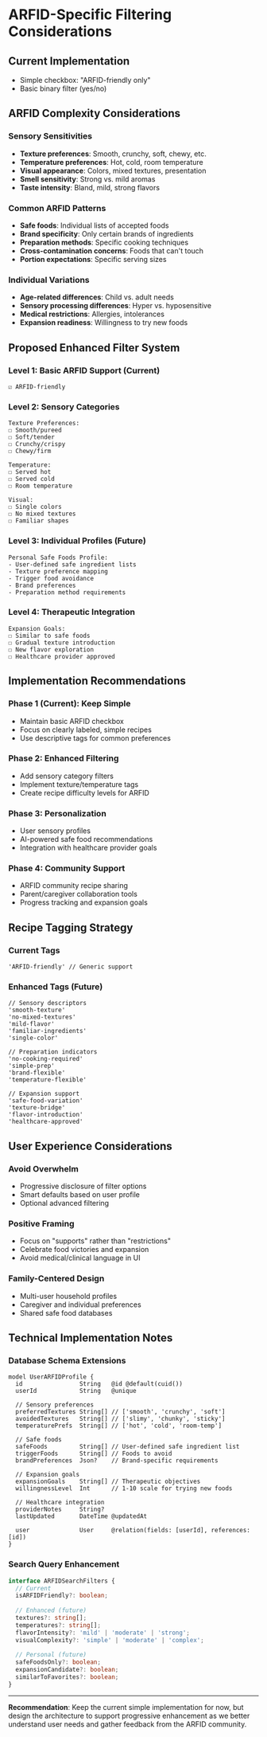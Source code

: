 # ARFID-Specific Filtering Considerations

## Current Implementation
- Simple checkbox: "ARFID-friendly only"
- Basic binary filter (yes/no)

## ARFID Complexity Considerations

### Sensory Sensitivities
- **Texture preferences**: Smooth, crunchy, soft, chewy, etc.
- **Temperature preferences**: Hot, cold, room temperature
- **Visual appearance**: Colors, mixed textures, presentation
- **Smell sensitivity**: Strong vs. mild aromas
- **Taste intensity**: Bland, mild, strong flavors

### Common ARFID Patterns
- **Safe foods**: Individual lists of accepted foods
- **Brand specificity**: Only certain brands of ingredients
- **Preparation methods**: Specific cooking techniques
- **Cross-contamination concerns**: Foods that can't touch
- **Portion expectations**: Specific serving sizes

### Individual Variations
- **Age-related differences**: Child vs. adult needs
- **Sensory processing differences**: Hyper vs. hyposensitive
- **Medical restrictions**: Allergies, intolerances
- **Expansion readiness**: Willingness to try new foods

## Proposed Enhanced Filter System

### Level 1: Basic ARFID Support (Current)
```
☑ ARFID-friendly
```

### Level 2: Sensory Categories
```
Texture Preferences:
☐ Smooth/pureed
☐ Soft/tender  
☐ Crunchy/crispy
☐ Chewy/firm

Temperature:
☐ Served hot
☐ Served cold  
☐ Room temperature

Visual:
☐ Single colors
☐ No mixed textures
☐ Familiar shapes
```

### Level 3: Individual Profiles (Future)
```
Personal Safe Foods Profile:
- User-defined safe ingredient lists
- Texture preference mapping
- Trigger food avoidance
- Brand preferences
- Preparation method requirements
```

### Level 4: Therapeutic Integration
```
Expansion Goals:
☐ Similar to safe foods
☐ Gradual texture introduction
☐ New flavor exploration
☐ Healthcare provider approved
```

## Implementation Recommendations

### Phase 1 (Current): Keep Simple
- Maintain basic ARFID checkbox
- Focus on clearly labeled, simple recipes
- Use descriptive tags for common preferences

### Phase 2: Enhanced Filtering
- Add sensory category filters
- Implement texture/temperature tags
- Create recipe difficulty levels for ARFID

### Phase 3: Personalization
- User sensory profiles
- AI-powered safe food recommendations
- Integration with healthcare provider goals

### Phase 4: Community Support
- ARFID community recipe sharing
- Parent/caregiver collaboration tools
- Progress tracking and expansion goals

## Recipe Tagging Strategy

### Current Tags
```
'ARFID-friendly' // Generic support
```

### Enhanced Tags (Future)
```
// Sensory descriptors
'smooth-texture'
'no-mixed-textures'
'mild-flavor'
'familiar-ingredients'
'single-color'

// Preparation indicators  
'no-cooking-required'
'simple-prep'
'brand-flexible'
'temperature-flexible'

// Expansion support
'safe-food-variation'
'texture-bridge'
'flavor-introduction'
'healthcare-approved'
```

## User Experience Considerations

### Avoid Overwhelm
- Progressive disclosure of filter options
- Smart defaults based on user profile
- Optional advanced filtering

### Positive Framing
- Focus on "supports" rather than "restrictions"
- Celebrate food victories and expansion
- Avoid medical/clinical language in UI

### Family-Centered Design
- Multi-user household profiles
- Caregiver and individual preferences
- Shared safe food databases

## Technical Implementation Notes

### Database Schema Extensions
```prisma
model UserARFIDProfile {
  id                String   @id @default(cuid())
  userId            String   @unique
  
  // Sensory preferences
  preferredTextures String[] // ['smooth', 'crunchy', 'soft']
  avoidedTextures   String[] // ['slimy', 'chunky', 'sticky']
  temperaturePrefs  String[] // ['hot', 'cold', 'room-temp']
  
  // Safe foods
  safeFoods         String[] // User-defined safe ingredient list
  triggerFoods      String[] // Foods to avoid
  brandPreferences  Json?    // Brand-specific requirements
  
  // Expansion goals
  expansionGoals    String[] // Therapeutic objectives
  willingnessLevel  Int      // 1-10 scale for trying new foods
  
  // Healthcare integration
  providerNotes     String?
  lastUpdated       DateTime @updatedAt
  
  user              User     @relation(fields: [userId], references: [id])
}
```

### Search Query Enhancement
```typescript
interface ARFIDSearchFilters {
  // Current
  isARFIDFriendly?: boolean;
  
  // Enhanced (future)
  textures?: string[];
  temperatures?: string[];
  flavorIntensity?: 'mild' | 'moderate' | 'strong';
  visualComplexity?: 'simple' | 'moderate' | 'complex';
  
  // Personal (future)
  safeFoodsOnly?: boolean;
  expansionCandidate?: boolean;
  similarToFavorites?: boolean;
}
```

---

**Recommendation**: Keep the current simple implementation for now, but design the architecture to support progressive enhancement as we better understand user needs and gather feedback from the ARFID community.